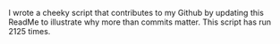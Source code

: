 I wrote a cheeky script that contributes to my Github by updating this ReadMe to illustrate why more than commits matter. This script has run 2125 times.